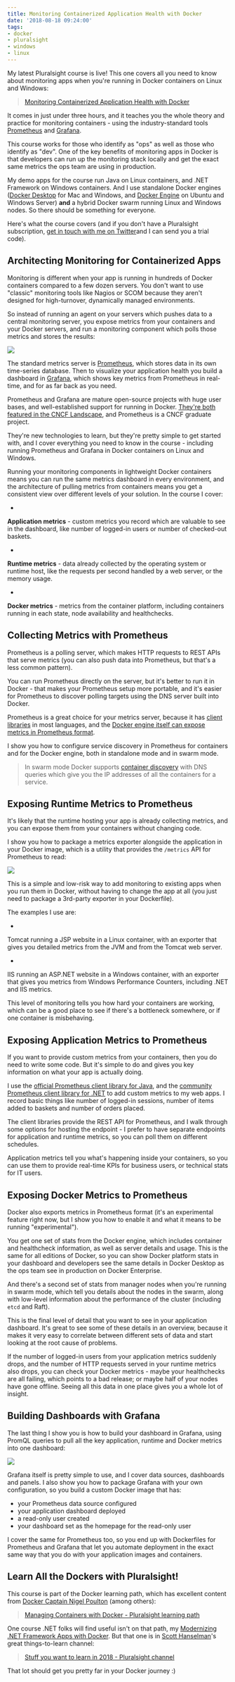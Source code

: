 ```yaml
---
title: Monitoring Containerized Application Health with Docker
date: '2018-08-18 09:24:00'
tags:
- docker
- pluralsight
- windows
- linux
---
```


My latest Pluralsight course is live! This one covers all you need to know about monitoring apps when you're running in Docker containers on Linux and Windows:

> [Monitoring Containerized Application Health with Docker](https://pluralsight.pxf.io/c/1197078/424552/7490?u=https%3A%2F%2Fwww.pluralsight.com%2Fcourses%2Fmonitoring-containerized-app-health-docker)

It comes in just under three hours, and it teaches you the whole theory and practice for monitoring containers - using the industry-standard tools [Prometheus](https://prometheus.io) and [Grafana](https://grafana.com).

This course works for those who identify as "ops" as well as those who identify as "dev". One of the key benefits of monitoring apps in Docker is that developers can run up the monitoring stack locally and get the exact same metrics the ops team are using in production.

My demo apps for the course run Java on Linux containers, and .NET Framework on Windows containers. And I use standalone Docker engines ([Docker Desktop](https://www.docker.com/products/docker-desktop) for Mac and Windows, and [Docker Engine](https://www.docker.com/products/docker-engine) on Ubuntu and Windows Server) **and** a hybrid Docker swarm running Linux and Windows nodes. So there should be something for everyone.

Here's what the course covers (and if you don't have a Pluralsight subscription, [get in touch with me on Twitter](https://twitter.com/EltonStoneman)and I can send you a trial code).

## Architecting Monitoring for Containerized Apps

Monitoring is different when your app is running in hundreds of Docker containers compared to a few dozen servers. You don't want to use "classic" monitoring tools like Nagios or SCOM because they aren't designed for high-turnover, dynamically managed environments.

So instead of running an agent on your servers which pushes data to a central monitoring server, you expose metrics from your containers and your Docker servers, and run a monitoring component which polls those metrics and stores the results:

![](/content/images/2018/08/docker-monitoring-architecture.jpg)

The standard metrics server is [Prometheus](https://prometheus.io), which stores data in its own time-series database. Then to visualize your application health you build a dashboard in [Grafana](https://grafana.com), which shows key metrics from Prometheus in real-time, and for as far back as you need.

Prometheus and Grafana are mature open-source projects with huge user bases, and well-established support for running in Docker. [They're both featured in the CNCF Landscape](https://landscape.cncf.io/landscape=monitoring), and Prometheus is a CNCF graduate project.

They're new technologies to learn, but they're pretty simple to get started with, and I cover everything you need to know in the course - including running Prometheus and Grafana in Docker containers on Linux and Windows.

Running your monitoring components in lightweight Docker containers means you can run the same metrics dashboard in every environment, and the architecture of pulling metrics from containers means you get a consistent view over different levels of your solution. In the course I cover:

- 

**Application metrics** - custom metrics you record which are valuable to see in the dashboard, like number of logged-in users or number of checked-out baskets.

- 

**Runtime metrics** - data already collected by the operating system or runtime host, like the requests per second handled by a web server, or the memory usage.

- 

**Docker metrics** - metrics from the container platform, including containers running in each state, node availability and healthchecks.

## Collecting Metrics with Prometheus

Prometheus is a polling server, which makes HTTP requests to REST APIs that serve metrics (you can also push data into Prometheus, but that's a less common pattern).

You can run Prometheus directly on the server, but it's better to run it in Docker - that makes your Prometheus setup more portable, and it's easier for Prometheus to discover polling targets using the DNS server built into Docker.

Prometheus is a great choice for your metrics server, because it has [client libraries](https://prometheus.io/docs/instrumenting/clientlibs/) in most languages, and the [Docker engine itself can expose metrics in Prometheus format](https://docs.docker.com/config/thirdparty/prometheus/).

I show you how to configure service discovery in Prometheus for containers and for the Docker engine, both in standalone mode and in swarm mode.

> In swarm mode Docker supports [container discovery](https://docs.docker.com/network/overlay/#container-discovery) with DNS queries which give you the IP addresses of all the containers for a service.

## Exposing Runtime Metrics to Prometheus

It's likely that the runtime hosting your app is already collecting metrics, and you can expose them from your containers without changing code.

I show you how to package a metrics exporter alongside the application in your Docker image, which is a utility that provides the `/metrics` API for Prometheus to read:

![](/content/images/2018/08/exporter-dotnet-2.jpg)

This is a simple and low-risk way to add monitoring to existing apps when you run them in Docker, without having to change the app at all (you just need to package a 3rd-party exporter in your Dockerfile).

The examples I use are:

- 

Tomcat running a JSP website in a Linux container, with an exporter that gives you detailed metrics from the JVM and from the Tomcat web server.

- 

IIS running an ASP.NET website in a Windows container, with an exporter that gives you metrics from Windows Performance Counters, including .NET and IIS metrics.

This level of monitoring tells you how hard your containers are working, which can be a good place to see if there's a bottleneck somewhere, or if one container is misbehaving.

## Exposing Application Metrics to Prometheus

If you want to provide custom metrics from your containers, then you do need to write some code. But it's simple to do and gives you key information on what your app is actually doing.

I use the [official Prometheus client library for Java](https://github.com/prometheus/client_java), and the [community Prometheus client library for .NET](https://github.com/prometheus-net/prometheus-net) to add custom metrics to my web apps. I record basic things like number of logged-in sessions, number of items added to baskets and number of orders placed.

The client libraries provide the REST API for Prometheus, and I walk through some options for hosting the endpoint - I prefer to have separate endpoints for application and runtime metrics, so you can poll them on different schedules.

Application metrics tell you what's happening inside your containers, so you can use them to provide real-time KPIs for business users, or technical stats for IT users.

## Exposing Docker Metrics to Prometheus

Docker also exports metrics in Prometheus format (it's an experimental feature right now, but I show you how to enable it and what it means to be running "experimental").

You get one set of stats from the Docker engine, which includes container and healthcheck information, as well as server details and usage. This is the same for all editions of Docker, so you can show Docker platform stats in your dashboard and developers see the same details in Docker Desktop as the ops team see in production on Docker Enterprise.

And there's a second set of stats from manager nodes when you're running in swarm mode, which tell you details about the nodes in the swarm, along with low-level information about the performance of the cluster (including `etcd` and Raft).

This is the final level of detail that you want to see in your application dashboard. It's great to see some of these details in an overview, because it makes it very easy to correlate between different sets of data and start looking at the root cause of problems.

If the number of logged-in users from your application metrics suddenly drops, and the number of HTTP requests served in your runtime metrics also drops, you can check your Docker metrics - maybe your healthchecks are all failing, which points to a bad release; or maybe half of your nodes have gone offline. Seeing all this data in one place gives you a whole lot of insight.

## Building Dashboards with Grafana

The last thing I show you is how to build your dashboard in Grafana, using PromQL queries to pull all the key application, runtime and Docker metrics into one dashboard:

![](/content/images/2018/08/dashboard.jpg)

Grafana itself is pretty simple to use, and I cover data sources, dashboards and panels. I also show you how to package Grafana with your own configuration, so you build a custom Docker image that has:

- your Prometheus data source configured
- your application dashboard deployed
- a read-only user created
- your dashboard set as the homepage for the read-only user

I cover the same for Prometheus too, so you end up with Dockerfiles for Prometheus and Grafana that let you automate deployment in the exact same way that you do with your application images and containers.

## Learn All the Dockers with Pluralsight!

This course is part of the Docker learning path, which has excellent content from [Docker Captain Nigel Poulton](https://twitter.com/nigelpoulton) (among others):

> [Managing Containers with Docker - Pluralsight learning path](https://pluralsight.pxf.io/c/1197078/424552/7490?u=https%3A%2F%2Fapp.pluralsight.com%2Fpaths%2Fskills%2Fmanaging-containers-with-docker)

One course .NET folks will find useful isn't on that path, my [Modernizing .NET Framework Apps with Docker](https://pluralsight.pxf.io/c/1197078/424552/7490?u=https%3A%2F%2Fwww.pluralsight.com%2Fcourses%2Fmodernizing-dotnet-framework-apps-docker). But that one is in [Scott Hanselman](https://twitter.com/shanselman)'s great things-to-learn channel:

> [Stuff you want to learn in 2018 - Pluralsight channel](https://pluralsight.pxf.io/c/1197078/424552/7490?u=https%3A%2F%2Fapp.pluralsight.com%2Fchannels%2Fdetails%2F440fc1d5-a29a-42d8-9cb5-dbcd3d14d20e)

That lot should get you pretty far in your Docker journey :)

<!--kg-card-end: markdown-->